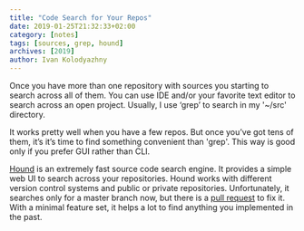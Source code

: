 ```yaml
---
title: "Code Search for Your Repos"
date: 2019-01-25T21:32:33+02:00
category: [notes]
tags: [sources, grep, hound]
archives: [2019]
author: Ivan Kolodyazhny
---
```


Once you have more than one repository with sources you starting to search
across all of them. You can use IDE and/or your favorite text editor to search
across an open project. Usually,  I use ‘grep’ to search in my '~/src'
directory.

It works pretty well when you have a few repos. But once you’ve got tens of
them, it’s it’s time to find something convenient than 'grep'. This way is good
only if you prefer GUI rather than CLI.

[Hound](https://github.com/etsy/hound) is an extremely fast source code search
engine. It provides a simple web UI to search across your repositories. Hound
works with different version control systems and public or private
repositories. Unfortunately, it searches only for a master branch now, but
there is a [pull request](https://github.com/etsy/hound/pull/275) to fix it.
With a minimal feature set, it helps a lot to find anything you implemented in
the past.
